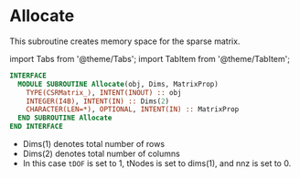 # Allocate

This subroutine creates memory space for the sparse matrix.

import Tabs from '@theme/Tabs';
import TabItem from '@theme/TabItem';

<Tabs>
<TabItem value="interface" label="📝 See Interface">

```fortran
INTERFACE
  MODULE SUBROUTINE Allocate(obj, Dims, MatrixProp)
    TYPE(CSRMatrix_), INTENT(INOUT) :: obj
    INTEGER(I4B), INTENT(IN) :: Dims(2)
    CHARACTER(LEN=*), OPTIONAL, INTENT(IN) :: MatrixProp
  END SUBROUTINE Allocate
END INTERFACE
```

- Dims(1) denotes total number of rows
- Dims(2) denotes total number of columns
- In this case `tDOF` is set to 1, tNodes is set to dims(1), and nnz is set to 0.

</TabItem>

<TabItem value="close" label="◉ Close" default>

</TabItem>
</Tabs>
